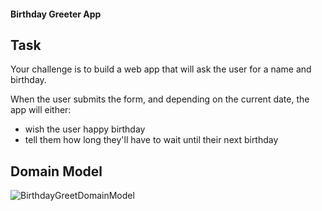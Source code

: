 #### Birthday Greeter App

## Task

Your challenge is to build a web app that will ask the user for a name and birthday.

When the user submits the form, and depending on the current date, the app will either:

* wish the user happy birthday
* tell them how long they'll have to wait until their next birthday

## Domain Model

![BirthdayGreetDomainModel](https://user-images.githubusercontent.com/46907218/56830385-1c265700-685e-11e9-9954-2e433f18a321.png)
